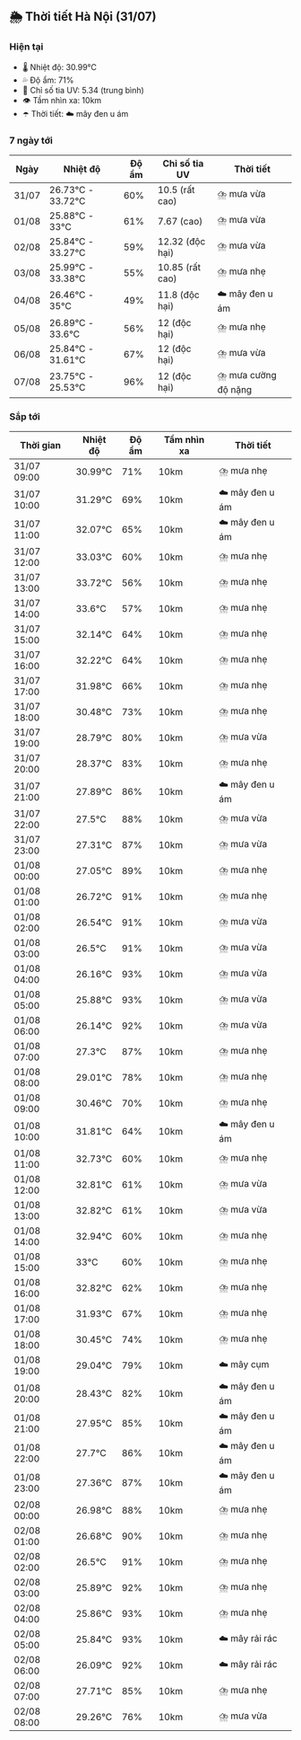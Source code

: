## 🌦️ Thời tiết Hà Nội (31/07)

### Hiện tại

- 🌡️ Nhiệt độ: 30.99℃
- 💦 Độ ẩm: 71%
- 🌟 Chỉ số tia UV: 5.34 (trung bình)
- 👁️ Tầm nhìn xa: 10km
- ☂️ Thời tiết: ☁️ mây đen u ám

### 7 ngày tới

| Ngày | Nhiệt độ | Độ ẩm | Chỉ số tia UV | Thời tiết |
| --- | --- | --- | --- | --- |
| 31/07 | 26.73℃ - 33.72℃ | 60% | 10.5 (rất cao) | ⛈️ mưa vừa |
| 01/08 | 25.88℃ - 33℃ | 61% | 7.67 (cao) | ⛈️ mưa vừa |
| 02/08 | 25.84℃ - 33.27℃ | 59% | 12.32 (độc hại) | ⛈️ mưa vừa |
| 03/08 | 25.99℃ - 33.38℃ | 55% | 10.85 (rất cao) | ⛈️ mưa nhẹ |
| 04/08 | 26.46℃ - 35℃ | 49% | 11.8 (độc hại) | ☁️ mây đen u ám |
| 05/08 | 26.89℃ - 33.6℃ | 56% | 12 (độc hại) | ⛈️ mưa nhẹ |
| 06/08 | 25.84℃ - 31.61℃ | 67% | 12 (độc hại) | ⛈️ mưa vừa |
| 07/08 | 23.75℃ - 25.53℃ | 96% | 12 (độc hại) | ⛈️ mưa cường độ nặng |

### Sắp tới

| Thời gian | Nhiệt độ | Độ ẩm | Tầm nhìn xa | Thời tiết |
| --- | --- | --- | --- | --- |
| 31/07 09:00 | 30.99℃ | 71% | 10km | ⛈️ mưa nhẹ |
| 31/07 10:00 | 31.29℃ | 69% | 10km | ☁️ mây đen u ám |
| 31/07 11:00 | 32.07℃ | 65% | 10km | ☁️ mây đen u ám |
| 31/07 12:00 | 33.03℃ | 60% | 10km | ⛈️ mưa nhẹ |
| 31/07 13:00 | 33.72℃ | 56% | 10km | ⛈️ mưa nhẹ |
| 31/07 14:00 | 33.6℃ | 57% | 10km | ⛈️ mưa nhẹ |
| 31/07 15:00 | 32.14℃ | 64% | 10km | ⛈️ mưa nhẹ |
| 31/07 16:00 | 32.22℃ | 64% | 10km | ⛈️ mưa nhẹ |
| 31/07 17:00 | 31.98℃ | 66% | 10km | ⛈️ mưa nhẹ |
| 31/07 18:00 | 30.48℃ | 73% | 10km | ⛈️ mưa nhẹ |
| 31/07 19:00 | 28.79℃ | 80% | 10km | ⛈️ mưa vừa |
| 31/07 20:00 | 28.37℃ | 83% | 10km | ⛈️ mưa nhẹ |
| 31/07 21:00 | 27.89℃ | 86% | 10km | ☁️ mây đen u ám |
| 31/07 22:00 | 27.5℃ | 88% | 10km | ⛈️ mưa vừa |
| 31/07 23:00 | 27.31℃ | 87% | 10km | ⛈️ mưa vừa |
| 01/08 00:00 | 27.05℃ | 89% | 10km | ⛈️ mưa nhẹ |
| 01/08 01:00 | 26.72℃ | 91% | 10km | ⛈️ mưa nhẹ |
| 01/08 02:00 | 26.54℃ | 91% | 10km | ⛈️ mưa vừa |
| 01/08 03:00 | 26.5℃ | 91% | 10km | ⛈️ mưa vừa |
| 01/08 04:00 | 26.16℃ | 93% | 10km | ⛈️ mưa vừa |
| 01/08 05:00 | 25.88℃ | 93% | 10km | ⛈️ mưa vừa |
| 01/08 06:00 | 26.14℃ | 92% | 10km | ⛈️ mưa vừa |
| 01/08 07:00 | 27.3℃ | 87% | 10km | ⛈️ mưa nhẹ |
| 01/08 08:00 | 29.01℃ | 78% | 10km | ⛈️ mưa nhẹ |
| 01/08 09:00 | 30.46℃ | 70% | 10km | ⛈️ mưa nhẹ |
| 01/08 10:00 | 31.81℃ | 64% | 10km | ☁️ mây đen u ám |
| 01/08 11:00 | 32.73℃ | 60% | 10km | ⛈️ mưa nhẹ |
| 01/08 12:00 | 32.81℃ | 61% | 10km | ⛈️ mưa vừa |
| 01/08 13:00 | 32.82℃ | 61% | 10km | ⛈️ mưa vừa |
| 01/08 14:00 | 32.94℃ | 60% | 10km | ⛈️ mưa nhẹ |
| 01/08 15:00 | 33℃ | 60% | 10km | ⛈️ mưa nhẹ |
| 01/08 16:00 | 32.82℃ | 62% | 10km | ⛈️ mưa nhẹ |
| 01/08 17:00 | 31.93℃ | 67% | 10km | ⛈️ mưa nhẹ |
| 01/08 18:00 | 30.45℃ | 74% | 10km | ⛈️ mưa nhẹ |
| 01/08 19:00 | 29.04℃ | 79% | 10km | ☁️ mây cụm |
| 01/08 20:00 | 28.43℃ | 82% | 10km | ☁️ mây đen u ám |
| 01/08 21:00 | 27.95℃ | 85% | 10km | ☁️ mây đen u ám |
| 01/08 22:00 | 27.7℃ | 86% | 10km | ☁️ mây đen u ám |
| 01/08 23:00 | 27.36℃ | 87% | 10km | ☁️ mây đen u ám |
| 02/08 00:00 | 26.98℃ | 88% | 10km | ⛈️ mưa nhẹ |
| 02/08 01:00 | 26.68℃ | 90% | 10km | ⛈️ mưa nhẹ |
| 02/08 02:00 | 26.5℃ | 91% | 10km | ⛈️ mưa nhẹ |
| 02/08 03:00 | 25.89℃ | 92% | 10km | ⛈️ mưa nhẹ |
| 02/08 04:00 | 25.86℃ | 93% | 10km | ⛈️ mưa nhẹ |
| 02/08 05:00 | 25.84℃ | 93% | 10km | ☁️ mây rải rác |
| 02/08 06:00 | 26.09℃ | 92% | 10km | ☁️ mây rải rác |
| 02/08 07:00 | 27.71℃ | 85% | 10km | ⛈️ mưa nhẹ |
| 02/08 08:00 | 29.26℃ | 76% | 10km | ⛈️ mưa vừa |
